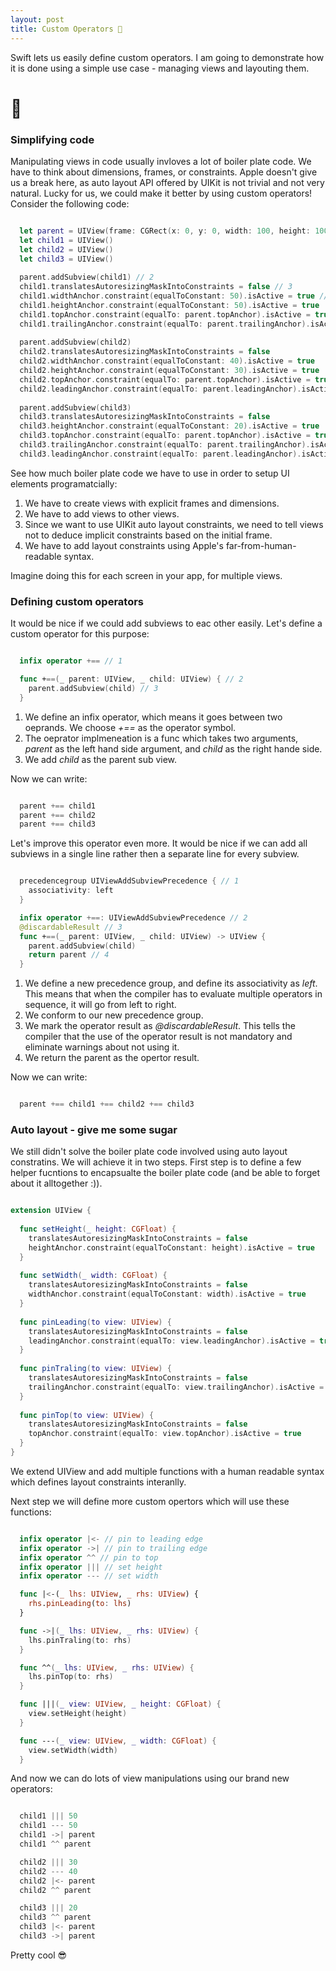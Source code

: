 ```yaml
---
layout: post
title: Custom Operators 🥳
---
```


Swift lets us easily define custom operators. I am going to demonstrate how it is done using a simple use case - managing views and layouting them.

<!--more-->

# 💯

### Simplifying code

Manipulating views in code usually invloves a lot of boiler plate code. We have to think about dimensions, frames, or constraints. Apple doesn't give us a break here, as auto layout API offered by UIKit is not trivial and not very natural.
Lucky for us, we could make it better by using custom operators!  
Consider the following code:

```swift

  let parent = UIView(frame: CGRect(x: 0, y: 0, width: 100, height: 100)) // 1
  let child1 = UIView()
  let child2 = UIView()
  let child3 = UIView()
  
  parent.addSubview(child1) // 2
  child1.translatesAutoresizingMaskIntoConstraints = false // 3
  child1.widthAnchor.constraint(equalToConstant: 50).isActive = true // 4
  child1.heightAnchor.constraint(equalToConstant: 50).isActive = true
  child1.topAnchor.constraint(equalTo: parent.topAnchor).isActive = true
  child1.trailingAnchor.constraint(equalTo: parent.trailingAnchor).isActive = true
  
  parent.addSubview(child2)
  child2.translatesAutoresizingMaskIntoConstraints = false
  child2.widthAnchor.constraint(equalToConstant: 40).isActive = true
  child2.heightAnchor.constraint(equalToConstant: 30).isActive = true
  child2.topAnchor.constraint(equalTo: parent.topAnchor).isActive = true
  child2.leadingAnchor.constraint(equalTo: parent.leadingAnchor).isActive = true
  
  parent.addSubview(child3)
  child3.translatesAutoresizingMaskIntoConstraints = false
  child3.heightAnchor.constraint(equalToConstant: 20).isActive = true
  child3.topAnchor.constraint(equalTo: parent.topAnchor).isActive = true
  child3.trailingAnchor.constraint(equalTo: parent.trailingAnchor).isActive = true
  child3.leadingAnchor.constraint(equalTo: parent.leadingAnchor).isActive = true

```

See how much boiler plate code we have to use in order to setup UI elements programatcially:
1. We have to create views with explicit frames and dimensions.
2. We have to add views to other views.
3. Since we want to use UIKit auto layout constraints, we need to tell views not to deduce implicit constraints based on the initial frame.
4. We have to add layout constraints using Apple's far-from-human-readable syntax.

Imagine doing this for each screen in your app, for multiple views. 

### Defining custom operators

It would be nice if we could add subviews to eac other easily. Let's define a custom operator for this purpose:

```swift

  infix operator +== // 1

  func +==(_ parent: UIView, _ child: UIView) { // 2
    parent.addSubview(child) // 3
  }

```

1. We define an infix operator, which means it goes between two oeprands. We choose *+==* as the operator symbol.
2. The oeprator implmeneation is a func which takes two arguments, *parent* as the left hand side argument, and *child* as the right hande side.
3. We add *child* as the parent sub view.

Now we can write:

```swift

  parent +== child1
  parent +== child2
  parent +== child3

```

Let's improve this operator even more. It would be nice if we can add all subviews in a single line rather then a separate line for every subview.

```swift

  precedencegroup UIViewAddSubviewPrecedence { // 1
    associativity: left
  }

  infix operator +==: UIViewAddSubviewPrecedence // 2
  @discardableResult // 3
  func +==(_ parent: UIView, _ child: UIView) -> UIView {
    parent.addSubview(child)
    return parent // 4
  }

```

1. We define a new precedence group, and define its associativity as *left*. This means that when the compiler has to evaluate multiple operators in sequence, it will go from left to right.
2. We conform to our new precedence group.
3. We mark the operator result as *@discardableResult*. This tells the compiler that the use of the operator result is not mandatory and eliminate warnings about not using it.
4. We return the parent as the opertor result.

Now we can write:

```swift

  parent +== child1 +== child2 +== child3

```

### Auto layout - give me some sugar

We still didn't solve the boiler plate code involved using auto layout constratins.
We will achieve it in two steps.
First step is to define a few helper fucntions to encapsualte the boiler plate code (and be able to forget about it alltogether :)).

```swift

extension UIView {
  
  func setHeight(_ height: CGFloat) {
    translatesAutoresizingMaskIntoConstraints = false
    heightAnchor.constraint(equalToConstant: height).isActive = true
  }
  
  func setWidth(_ width: CGFloat) {
    translatesAutoresizingMaskIntoConstraints = false
    widthAnchor.constraint(equalToConstant: width).isActive = true
  }
    
  func pinLeading(to view: UIView) {
    translatesAutoresizingMaskIntoConstraints = false
    leadingAnchor.constraint(equalTo: view.leadingAnchor).isActive = true
  }
  
  func pinTraling(to view: UIView) {
    translatesAutoresizingMaskIntoConstraints = false
    trailingAnchor.constraint(equalTo: view.trailingAnchor).isActive = true
  }
    
  func pinTop(to view: UIView) {
    translatesAutoresizingMaskIntoConstraints = false
    topAnchor.constraint(equalTo: view.topAnchor).isActive = true
  }
}

```

We extend UIView and add multiple functions with a human readable syntax which defines layout constraints interanlly.

Next step we will define more custom opertors which will use these functions:

```swift

  infix operator |<- // pin to leading edge
  infix operator ->| // pin to trailing edge
  infix operator ^^ // pin to top
  infix operator ||| // set height
  infix operator --- // set width

  func |<-(_ lhs: UIView, _ rhs: UIView) {
    rhs.pinLeading(to: lhs)
  }

  func ->|(_ lhs: UIView, _ rhs: UIView) {
    lhs.pinTraling(to: rhs)
  }

  func ^^(_ lhs: UIView, _ rhs: UIView) {
    lhs.pinTop(to: rhs)
  }

  func |||(_ view: UIView, _ height: CGFloat) {
    view.setHeight(height)
  }

  func ---(_ view: UIView, _ width: CGFloat) {
    view.setWidth(width)
  }

```

And now we can do lots of view manipulations using our brand new operators:

```swift

  child1 ||| 50
  child1 --- 50
  child1 ->| parent
  child1 ^^ parent

  child2 ||| 30
  child2 --- 40
  child2 |<- parent
  child2 ^^ parent

  child3 ||| 20
  child3 ^^ parent
  child3 |<- parent
  child3 ->| parent

```

Pretty cool 😎
